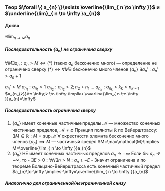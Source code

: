### Теор $\forall \{ a_{n} \}\exists \overline{\lim_{ n \to \infty }}$ и $\underline{\lim}_{ n \to \infty }a_{n}$

#### Докво

$\exists \lim_{ n \to \infty }a_{n}$

##### Последовательность $\{a_{n}  \}$ не ограничена сверху

$\forall M\exists a_{n}:a_{n}>M\Longleftrightarrow (*)$ (таких $a_{n}$ бесконечно много) — определение не ограничено сверху
$(*)\Longleftrightarrow \forall M\exists\text{ бесконечно много членов } \{ a_{n} \}$
$\exists a_{n}':a_{n}'>a_{n}+1$

$a_{n}'>M$
$a_{n_{1}}:a_{n_{1}}>1$
$a_{n_{2}}:a_{n_{2}}>2;n_{2}>n_{1}$
$\dots$
$a_{n_{k}}:a_{n_{k}}>k_{k}>n_{k-1}$
$a_{n_{k}}\to \infty;k \to \infty \implies \overline{\lim_{ n \to \infty }}a_{n}=\infty$

##### Последовательность ограничена сверху

1. $\{ a_{n} \}$ имеет конечные частичные пределы
   $\mathcal{M}$ — множество конечных частичных пределов, $\mathcal{M}\neq \emptyset$
   Принцип полноты $\mathbb{R}$ по Вейерштрассу: $\exists M\in \mathbb{R}:M=\sup \mathcal{M}$
   $\forall\text{ окрестности элемнта бесконечно много членов } \{ a_{n} \}\implies M$ — частичный предел
   $M=\max\mathcal{M}\implies M=\overline{\lim_{ n \to \infty }}a_{n}$
2. $\{ a_{n} \}$ НЕ имеет конечных частичных пределов
   $a_{n}\to -\infty$
   Если бы $a_{n}\not\to-\infty$, то
	   - $\exists E>0:\forall N\exists n>N:a_{n}\geq -E$
	   - Значит ограничена и по теореме Больцано-Вейерштрасса есть конечный частичный предел
	 $a_{n}\to-\infty \implies-\infty=\overline{\lim_{ n \to \infty }}a_{n}$
##### Аналогично для ограниченной/неограниченной снизу

